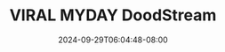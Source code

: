 --- 
title: "VIRAL MYDAY  DoodStream"
description: "download bokep VIRAL MYDAY  DoodStream terbaru   new"
date: 2024-09-29T06:04:48-08:00
file_code: "ezn46t231z8f"
draft: false
cover: "0lu144de6j8l776u.jpg"
tags: ["VIRAL", "MYDAY", "DoodStream", "bokep-indo", "bokep-viral", "bokep-ig"]
length: 311
fld_id: "1398016"
foldername: "Adik kakak Viral"
categories: ["Adik kakak Viral"]
views: 91
---